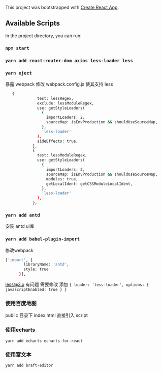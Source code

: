 This project was bootstrapped with [Create React App](https://github.com/facebook/create-react-app).

## Available Scripts

In the project directory, you can run:

### `npm start`

### `yarn add react-router-dom axios less-loader less`

### `yarn eject`

暴露 webpack
修改 webpack.config.js 
使其支持 less
```sh
   {
              test: lessRegex,
              exclude: lessModuleRegex,
              use: getStyleLoaders(
                {
                  importLoaders: 2,
                  sourceMap: isEnvProduction && shouldUseSourceMap,
                },
                'less-loader'
              ),
              sideEffects: true,
            },
            {
              test: lessModuleRegex,
              use: getStyleLoaders(
                {
                  importLoaders: 2,
                  sourceMap: isEnvProduction && shouldUseSourceMap,
                  modules: true,
                  getLocalIdent: getCSSModuleLocalIdent,
                },
                'less-loader'
              ),
            },
``` 

### `yarn add antd`
安装 antd ui库

### `yarn add babel-plugin-import`
修改webpack
```sh
['import', {
        libraryName: 'antd',
        style: true
      }],
```

less@3.x 有问题
需要修改 添加 `{ loader: 'less-loader', options: { javascriptEnabled: true } }`

### 使用百度地图
public 目录下 index.html 直接引入 script

### 使用echarts
`yarn add echarts echarts-for-react`

### 使用富文本
`yarn add braft-editor`